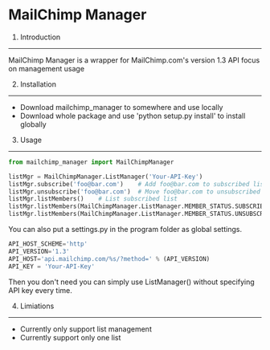 MailChimp Manager
====================

1. Introduction
---------------------
MailChimp Manager is a wrapper for MailChimp.com's version 1.3 API focus on management usage

2. Installation
---------------------
- Download mailchimp_manager to somewhere and use locally
- Download whole package and use 'python setup.py install' to install globally 


3. Usage
---------------------
```python
from mailchimp_manager import MailChimpManager

listMgr = MailChimpManager.ListManager('Your-API-Key')
listMgr.subscribe('foo@bar.com')    # Add foo@bar.com to subscribed list
listMgr.unsubscribe('foo@bar.com')  # Move foo@bar.com to unsubscribed list
listMgr.listMembers()    # List subscribed list
listMgr.listMembers(MailChimpManager.ListManager.MEMBER_STATUS.SUBSCRIBED)    # List subscribed list, again
listMgr.listMembers(MailChimpManager.ListManager.MEMBER_STATUS.UNSUBSCRIBED)  # List unsubscribed list   
```

You can also put a settings.py in the program folder as global settings.

```python
API_HOST_SCHEME='http'
API_VERSION='1.3'
API_HOST='api.mailchimp.com/%s/?method=' % (API_VERSION)
API_KEY = 'Your-API-Key'
```

Then you don't need you can simply use ListManager() without specifying API key every time.

4. Limiations
---------------------
- Currently only support list management
- Currently support only one list
